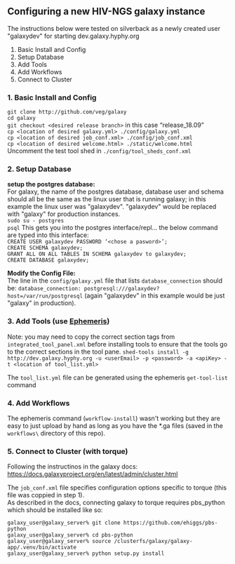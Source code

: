 ## Configuring a new HIV-NGS galaxy instance 

The instructions below were tested on silverback as a newly created user "galaxydev" for starting dev.galaxy.hyphy.org

1. Basic Install and Config
2. Setup Database
3. Add Tools
4. Add Workflows
5. Connect to Cluster


### 1. Basic Install and Config
`git clone http://github.com/veg/galaxy`   
`cd galaxy`  
`git checkout <desired release branch>` in this case “release_18.09”    
`cp <location of desired galaxy.yml> ./config/galaxy.yml`  
`cp <location of desired job_conf.xml> ./config/job_conf.xml`  
`cp <location of desired welcome.html> ./static/welcome.html`  
Uncomment the test tool shed in `./config/tool_sheds_conf.xml`  

### 2. Setup Database
__setup the postgres database:__  
For galaxy, the name of the postgres database, database user and schema should all be the same as the linux user that is running galaxy; in this example the linux user was "galaxydev". "galaxydev" would be replaced with "galaxy" for production instances.  
`sudo su - postgres`  
`psql` This gets you into the postgres interface/repl... the below command are typed into this interface:  
`CREATE USER galaxydev PASSWORD ‘<chose a pasword>’;`  
`CREATE SCHEMA galaxydev;`  
`GRANT ALL ON ALL TABLES IN SCHEMA galaxydev to galaxydev;`  
`CREATE DATABASE galaxydev;` 

__Modify the Config File:__  
The line in the `config/galaxy.yml` file that lists `database_connection` should be: `database_connection: postgresql:///galaxydev?host=/var/run/postgresql` (again "galaxydev" in this example would be just "galaxy" in production).

### 3. Add Tools (use [Ephemeris](https://ephemeris.readthedocs.io/en/latest/index.html))
Note: you may need to copy the correct section tags from `integrated_tool_panel.xml` before installing tools to ensure that the tools go to the correct sections in the tool pane.
`shed-tools install -g http://dev.galaxy.hyphy.org -u <userEmail> -p <password> -a <apiKey> -t <location of tool_list.yml>`

The `tool_list.yml` file can be generated using the ephemeris `get-tool-list` command


### 4. Add Workflows
The ephemeris command (`workflow-install`) wasn't working but they are easy to just upload by hand as long as you have the *.ga files (saved in the `workflows\` directory of this repo).


### 5. Connect to Cluster (with torque)
Following the instructinos in the galaxy docs: https://docs.galaxyproject.org/en/latest/admin/cluster.html

The `job_conf.xml` file specifies configuration options specific to torque (this file was coppied in step 1).  
As described in the docs, connecting galaxy to torque requires pbs_python which should be installed like so:
```
galaxy_user@galaxy_server% git clone https://github.com/ehiggs/pbs-python
galaxy_user@galaxy_server% cd pbs-python
galaxy_user@galaxy_server% source /clusterfs/galaxy/galaxy-app/.venv/bin/activate
galaxy_user@galaxy_server% python setup.py install
```
